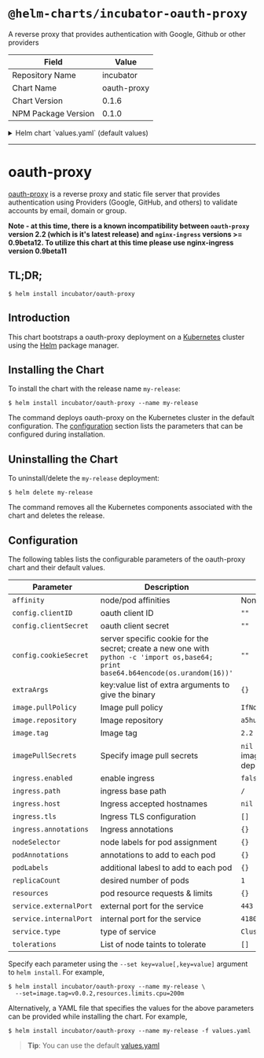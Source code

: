 # `@helm-charts/incubator-oauth-proxy`

A reverse proxy that provides authentication with Google, Github or other providers

| Field               | Value       |
| ------------------- | ----------- |
| Repository Name     | incubator   |
| Chart Name          | oauth-proxy |
| Chart Version       | 0.1.6       |
| NPM Package Version | 0.1.0       |

<details>

<summary>Helm chart `values.yaml` (default values)</summary>

```yaml
# Oauth client configuration specifics
config:
  # OAuth client ID
  clientID: 'XXXXXXX'
  # OAuth client secret
  clientSecret: 'XXXXXXXX'
  # Create a new secret with the following command
  # python -c 'import os,base64; print base64.b64encode(os.urandom(16))'
  cookieSecret: 'XXXXXXXXXX'

image:
  repository: 'a5huynh/oauth2_proxy'
  tag: '2.2'
  pullPolicy: 'IfNotPresent'

# Optionally specify an array of imagePullSecrets.
# Secrets must be manually created in the namespace.
# ref: https://kubernetes.io/docs/concepts/containers/images/#specifying-imagepullsecrets-on-a-pod
# imagePullSecrets:
# - name: myRegistryKeySecretName

extraArgs:
  email-domain: '*'
  upstream: 'file:///dev/null'
  http-address: '0.0.0.0:4180'

service:
  type: ClusterIP
  externalPort: 443
  internalPort: 4180

ingress:
  enabled: false
  path: /
  # Used to create an Ingress record.
  # hosts:
  # - chart-example.local
  # annotations:
  #   kubernetes.io/ingress.class: nginx
  #   kubernetes.io/tls-acme: "true"
  # tls:
  # Secrets must be manually created in the namespace.
  # - secretName: chart-example-tls
  #   hosts:
  #     - chart-example.local

resources:
  {}
  # limits:
  #   cpu: 100m
  #   memory: 300Mi
  # requests:
  #   cpu: 100m
  #   memory: 300Mi

# Affinity for pod assignment
# Ref: https://kubernetes.io/docs/concepts/configuration/assign-pod-node/#affinity-and-anti-affinity
# affinity: {}

# Tolerations for pod assignment
# Ref: https://kubernetes.io/docs/concepts/configuration/taint-and-toleration/
tolerations: []

# Node labels for pod assignment
# Ref: https://kubernetes.io/docs/user-guide/node-selection/
nodeSelector: {}

podAnnotations: {}
podLabels: {}
replicaCount: 1
```

</details>

---

# oauth-proxy

[oauth-proxy](https://github.com/bitly/oauth2_proxy) is a reverse proxy and static file server that provides authentication using Providers (Google, GitHub, and others) to validate accounts by email, domain or group.

**Note - at this time, there is a known incompatibility between `oauth-proxy` version 2.2 (which is it's latest release) and `nginx-ingress` versions >= 0.9beta12. To utilize this chart at this time please use nginx-ingress version 0.9beta11**

## TL;DR;

```console
$ helm install incubator/oauth-proxy
```

## Introduction

This chart bootstraps a oauth-proxy deployment on a [Kubernetes](http://kubernetes.io) cluster using the [Helm](https://helm.sh) package manager.

## Installing the Chart

To install the chart with the release name `my-release`:

```console
$ helm install incubator/oauth-proxy --name my-release
```

The command deploys oauth-proxy on the Kubernetes cluster in the default configuration. The [configuration](#configuration) section lists the parameters that can be configured during installation.

## Uninstalling the Chart

To uninstall/delete the `my-release` deployment:

```console
$ helm delete my-release
```

The command removes all the Kubernetes components associated with the chart and deletes the release.

## Configuration

The following tables lists the configurable parameters of the oauth-proxy chart and their default values.

| Parameter              | Description                                                                                                                         | Default                                                  |
| ---------------------- | ----------------------------------------------------------------------------------------------------------------------------------- | -------------------------------------------------------- |
| `affinity`             | node/pod affinities                                                                                                                 | None                                                     |
| `config.clientID`      | oauth client ID                                                                                                                     | `""`                                                     |
| `config.clientSecret`  | oauth client secret                                                                                                                 | `""`                                                     |
| `config.cookieSecret`  | server specific cookie for the secret; create a new one with `python -c 'import os,base64; print base64.b64encode(os.urandom(16))'` | `""`                                                     |
| `extraArgs`            | key:value list of extra arguments to give the binary                                                                                | `{}`                                                     |
| `image.pullPolicy`     | Image pull policy                                                                                                                   | `IfNotPresent`                                           |
| `image.repository`     | Image repository                                                                                                                    | `a5huynh/oauth2_proxy`                                   |
| `image.tag`            | Image tag                                                                                                                           | `2.2`                                                    |
| `imagePullSecrets`     | Specify image pull secrets                                                                                                          | `nil` (does not add image pull secrets to deployed pods) |
| `ingress.enabled`      | enable ingress                                                                                                                      | `false`                                                  |
| `ingress.path`         | ingress base path                                                                                                                   | `/`                                                      |
| `ingress.host`         | Ingress accepted hostnames                                                                                                          | `nil`                                                    |
| `ingress.tls`          | Ingress TLS configuration                                                                                                           | `[]`                                                     |
| `ingress.annotations`  | Ingress annotations                                                                                                                 | `{}`                                                     |
| `nodeSelector`         | node labels for pod assignment                                                                                                      | `{}`                                                     |
| `podAnnotations`       | annotations to add to each pod                                                                                                      | `{}`                                                     |
| `podLabels`            | additional labesl to add to each pod                                                                                                | `{}`                                                     |
| `replicaCount`         | desired number of pods                                                                                                              | `1`                                                      |
| `resources`            | pod resource requests & limits                                                                                                      | `{}`                                                     |
| `service.externalPort` | external port for the service                                                                                                       | `443`                                                    |
| `service.internalPort` | internal port for the service                                                                                                       | `4180`                                                   |
| `service.type`         | type of service                                                                                                                     | `ClusterIP`                                              |
| `tolerations`          | List of node taints to tolerate                                                                                                     | `[]`                                                     |

Specify each parameter using the `--set key=value[,key=value]` argument to `helm install`. For example,

```console
$ helm install incubator/oauth-proxy --name my-release \
  --set=image.tag=v0.0.2,resources.limits.cpu=200m
```

Alternatively, a YAML file that specifies the values for the above parameters can be provided while installing the chart. For example,

```console
$ helm install incubator/oauth-proxy --name my-release -f values.yaml
```

> **Tip**: You can use the default [values.yaml](values.yaml)
